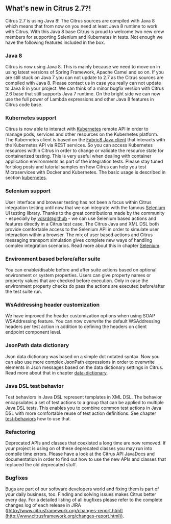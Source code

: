 ## What's new in Citrus 2.7?!

Citrus 2.7 is using Java 8! The Citrus sources are compiled with Java 8 which means that from now on you need at least Java 8 runtime to work with Citrus. With this Java 8 base Citrus
is proud to welcome two new crew members for supporting Selenium and Kubernetes in tests. Not enough we have the following features included in the box.

### Java 8

Citrus is now using Java 8. This is mainly because we need to move on in using latest versions of Spring Framework, Apache Camel and so on. If you are still stuck on Java 7 you can not
update to 2.7 as the Citrus sources are compiled with Java 8. Please contact us in case you really can not update to Java 8 in your project. We can think of a minor bugfix version with Citrus 2.6 base
that still supports Java 7 runtime. On the bright side we can now use the full power of Lambda expressions and other Java 8 features in Citrus code base.  

### Kubernetes support

Citrus is now able to interact with [Kubernetes](http://kubernetes.io/) remote API in order to manage pods, services and other resources on the Kubernetes platform. The Kubernetes client is based
on the [Fabric8 Java client](https://github.com/fabric8io/kubernetes-client) that interacts with the Kubernetes API via REST services. So you can access Kubernetes resources within Citrus in order to change or validate the resource state for containerized testing.
This is very useful when dealing with container application environments as part of the integration tests. Please stay tuned for blog posts and tutorial samples on how Citrus can help you test
Microservices with Docker and Kubernetes. The basic usage is described in section [kubernetes](kubernetes.md).  

### Selenium support

User interface and browser testing has not been a focus within Citrus integration testing until now that we can integrate with the famous [Selenium](http://www.seleniumhq.org/) UI testing library. Thanks to the great contributions
made by the community - especially by [vdsrd@github](https://github.com/vdsrd) - we can use Selenium based actions and features directly in a Citrus test case. The Citrus Java and XML DSL both provide comfortable access to the Selenium API in order to 
simulate user interaction within a browser. The mix of user based actions and Citrus messaging transport simulation gives complete new ways of handling complex integration scenarios. Read more about this in chapter [Selenium](selenium.md).

### Environment based before/after suite

You can enable/disable before and after suite actions based on optional environment or system properties. Users can give property names or property values that are checked before execution. 
Only in case the environment property checks do pass the actions are executed before/after the test suite run.

### WsAddressing header customization

We have improved the header customization options when using SOAP WSAddressing feature. You can now overwrite the default WSAddressing headers per test action in addition to defining the headers on 
client endpoint component level.

### JsonPath data dictionary

Json data dictionary was based on a simple dot notated syntax. Now you can also use more complex JsonPath expressions in order to overwrite elements in Json messages based
on the data dictionary settings in Citrus. Read more about that in chapter [data-dictionary](data-dictionary.md).

### Java DSL test behavior

Test behaviors in Java DSL represent templates in XML DSL. The behavior encapsulates a set of test actions to a group that can be applied to multiple Java DSL tests. This enables
you to combine common test actions in Java DSL with more comfortable reuse of test action definitions. See chapter [test-behaviors](behaviors.md) how to use that. 

### Refactoring

Deprecated APIs and classes that coexisted a long time are now removed. If your project is using on of these deprecated classes you may run into compile time errors.
Please have a look at the Citrus API JavaDocs and documentation in order to find out how to use the new APIs and classes that replaced the old deprecated stuff. 

### Bugfixes

Bugs are part of our software developers world and fixing them is part of your daily business, too. Finding and solving issues makes Citrus better every day. For a detailed listing of all bugfixes please refer to the complete changes log of each release in JIRA ([http://www.citrusframework.org/changes-report.html](http://www.citrusframework.org/changes-report.html)).

